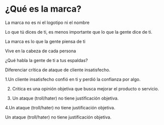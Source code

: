 # ¿Qué es la marca?

La marca no es ni el logotipo ni el nombre

Lo que tú dices de ti, es menos importante que lo que la gente dice de ti.


La marca es lo que la gente piensa de ti

Vive en la cabeza de cada persona


¿Qué habla la gente de ti a tus espaldas?


Diferenciar crítica de ataque de cliente insatisfecho.

1.Un cliente insatisfecho confió en ti y perdió la confianza por algo. 


2. Critica es una opinión objetiva que busca mejorar el producto o servicio.


3. Un ataque (troll/hater) no tiene justificación objetiva.


4.Un ataque (troll/hater) no tiene justificación objetiva.


Un ataque (troll/hater) no tiene justificación objetiva.
